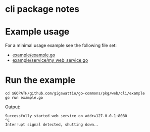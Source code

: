 # cli package notes

# Example usage

For a minimal usage example see the following file set:

* [example/example.go](example/example.go)
* [example/service/my_web_service.go](example/service/my_web_service.go)

# Run the example

    cd $GOPATH/github.com/gigawattio/go-commons/pkg/web/cli/example
    go run example.go

Output:

    Successfully started web service on addr=127.0.0.1:8080
    ^C
    Interrupt signal detected, shutting down..
